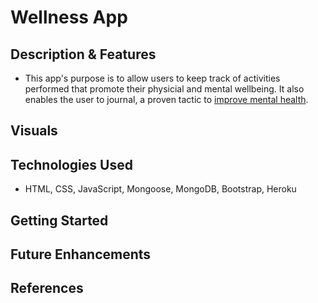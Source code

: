 # Wellness App

## Description & Features
- This app's purpose is to allow users to keep track of activities performed that promote their physicial and mental wellbeing. It also enables the user to journal, a proven tactic to [improve mental health](https://www.urmc.rochester.edu/encyclopedia/content.aspx?ContentID=4552&ContentTypeID=1).

## Visuals

## Technologies Used
- HTML, CSS, JavaScript, Mongoose, MongoDB, Bootstrap, Heroku

## Getting Started


## Future Enhancements


## References

